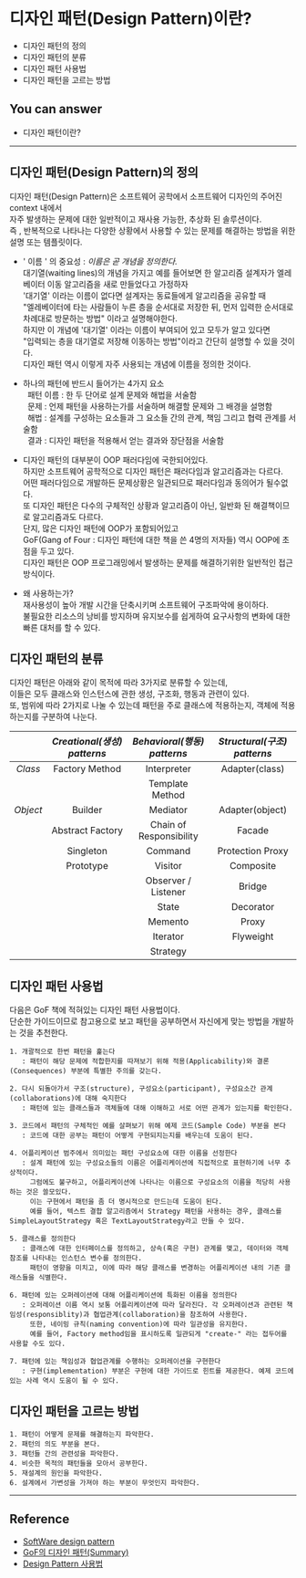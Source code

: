 # 디자인 패턴(Design Pattern)이란?
<!--Table of Contents-->
- 디자인 패턴의 정의
- 디자인 패턴의 분류
- 디자인 패턴 사용법
- 디자인 패턴을 고르는 방법



<!-- 어떤 질문을 대답할 수 있어야 하는지-->
## You can answer
- 디자인 패턴이란?


<!--Contents-->

---
## 디자인 패턴(Design Pattern)의 정의
디자인 패턴(Design Pattern)은 소프트웨어 공학에서 소프트웨어 디자인의 주어진 context 내에서   
자주 발생하는 문제에 대한 일반적이고 재사용 가능한, 추상화 된 솔루션이다.  
즉 , 반복적으로 나타나는 다양한 상황에서 사용할 수 있는 문제를 해결하는 방법을 위한 설명 또는 템플릿이다.  
- ' 이름 ' 의 중요성 : <i>이름은 곧 개념을 정의한다. </i>  
  대기열(waiting lines)의 개념을 가지고 예를 들어보면 한 알고리즘 설계자가 엘레베이터 이동 알고리즘을 새로 만들었다고 가정하자  
  '대기열' 이라는 이름이 없다면 설계자는 동료들에게 알고리즘을 공유할 때  
  "엘레베이터에 타는 사람들이 누른 층을 순서대로 저장한 뒤, 먼저 입력한 순서대로 차례대로 방문하는 방법" 이라고 설명해야한다.  
  하지만 이 개념에 '대기열' 이라는 이름이 부여되어 있고 모두가 알고 있다면  
  "입력되는 층을 대기열로 저장해 이동하는 방법"이라고 간단히 설명할 수 있을 것이다. <br>
  디자인 패턴 역시 이렇게 자주 사용되는 개념에 이름을 정의한 것이다.<br> 
   

- 하나의 패턴에 반드시 들어가는 4가지 요소  
  &nbsp;&nbsp;패턴 이름 : 한 두 단어로 설계 문제와 해법을 서술함  
  &nbsp;&nbsp;문제 : 언제 패턴을 사용하는가를 서술하며 해결할 문제와 그 배경을 설명함  
  &nbsp;&nbsp;해법 : 설계를 구성하는 요소들과 그 요소들 간의 관계, 책임 그리고 협력 관계를 서술함  
  &nbsp;&nbsp;결과 :  디자인 패턴을 적용해서 얻는 결과와 장단점을 서술함
  
  
- 디자인 패턴의 대부분이 OOP 패러다임에 국한되어있다.  
  하지만 소프트웨어 공학적으로 디자인 패턴은 패러다임과 알고리즘과는 다르다.  
  어떤 패러다임으로 개발하든 문제상황은 일관되므로 패러다임과 동의어가 될수없다.  
  또 디자인 패턴은 다수의 구체적인 상황과 알고리즘이 아닌, 일반화 된 해결책이므로 알고리즘과도 다르다.  
  단지, 많은 디자인 패턴에 OOP가 포함되어있고  
  GoF(Gang of Four : 디자인 패턴에 대한 책을 쓴 4명의 저자들) 역시 OOP에 초점을 두고 있다.  
디자인 패턴은 OOP 프로그래밍에서 발생하는 문제를 해결하기위한 일반적인 접근 방식이다.  
  

- 왜 사용하는가?   
  재사용성이 높아 개발 시간을 단축시키며 소프트웨어 구조파악에 용이하다.   
  불필요한 리소스의 낭비를 방지하며 유지보수를 쉽게하여 요구사항의 변화에 대한 빠른 대처를 할 수 있다.

## 디자인 패턴의 분류  
   디자인 패턴은 아래와 같이 목적에 따라 3가지로 분류할 수 있는데,  
   이들은 모두 클래스와 인스턴스에 관한 생성, 구조화, 행동과 관련이 있다.  
   또, 범위에 따라 2가지로 나눌 수 있는데 패턴을 주로 클래스에 적용하는지, 객체에 적용하는지를 구분하여 나눈다.

|&nbsp;|*Creational(생성) patterns*|*Behavioral(행동) patterns*|*Structural(구조) patterns*|
|:---:|:---:|:---:|:---:|
|*Class*|Factory Method|Interpreter|Adapter(class)|
|&nbsp;|&nbsp;|Template Method|&nbsp;|
|*Object*|Builder|Mediator|Adapter(object)|
|&nbsp;|Abstract Factory|Chain of Responsibility|Facade|
|&nbsp;|Singleton|Command|Protection Proxy|
|&nbsp;|Prototype|Visitor|Composite|
|&nbsp;|&nbsp;|Observer / Listener |Bridge|
|&nbsp;|&nbsp;|State|Decorator|
|&nbsp;|&nbsp;|Memento|Proxy|
|&nbsp;|&nbsp;|Iterator|Flyweight|
|&nbsp;|&nbsp;|Strategy|&nbsp;|

## 디자인 패턴 사용법
다음은 GoF 책에 적혀있는 디자인 패턴 사용법이다.  
단순한 가이드이므로 참고용으로 보고 패턴을 공부하면서 자신에게 맞는 방법을 개발하는 것을 추천한다.
    
    1. 개괄적으로 한번 패턴을 훑는다 
       : 패턴이 해당 문제에 적합한지를 따져보기 위해 적용(Applicability)와 결론(Consequences) 부분에 특별한 주의를 갖는다.
    
    2. 다시 되돌아가서 구조(structure), 구성요소(participant), 구성요소간 관계(collaborations)에 대해 숙지한다 
       : 패턴에 있는 클래스들과 객체들에 대해 이해하고 서로 어떤 관계가 있는지를 확인한다.
    
    3. 코드에서 패턴의 구체적인 예를 살펴보기 위해 예제 코드(Sample Code) 부분을 본다 
       : 코드에 대한 공부는 패턴이 어떻게 구현되지는지를 배우는데 도움이 된다.
    
    4. 어플리케이션 범주에서 의미있는 패턴 구성요소에 대한 이름을 선정한다 
       : 설계 패턴에 있는 구성요소들의 이름은 어플리케이션에 직접적으로 표현하기에 너무 추상적이다.
         그럼에도 불구하고, 어플리케이션에 나타나는 이름으로 구성요소의 이름을 적당히 사용하는 것은 쓸모있다. 
         이는 구현에서 패턴을 좀 더 명시적으로 만드는데 도움이 된다.
         예를 들어, 텍스트 결합 알고리즘에서 Strategy 패턴을 사용하는 경우, 클래스를 SimpleLayoutStrategy 혹은 TextLayoutStrategy라고 만들 수 있다.
    
    5. 클래스를 정의한다 
       : 클래스에 대한 인터페이스를 정의하고, 상속(혹은 구현) 관계를 맺고, 데이터와 객체 참조를 나타내는 인스턴스 변수를 정의한다.
         패턴이 영향을 미치고, 이에 따라 해당 클래스를 변경하는 어플리케이션 내의 기존 클래스들을 식별한다.
    
    6. 패턴에 있는 오퍼레이션에 대해 어플리케이션에 특화된 이름을 정의한다 
       : 오퍼레이션 이름 역시 보통 어플리케이션에 따라 달라진다. 각 오퍼레이션과 관련된 책임성(responsiblity)과 협업관계(collaboration)을 참조하여 사용한다. 
         또한, 네이밍 규칙(naming convention)에 따라 일관성을 유지한다. 
         예를 들어, Factory method임을 표시하도록 일관되게 "create-" 라는 접두어를 사용할 수도 있다.
    
    7. 패턴에 있는 책임성과 협업관계를 수행하는 오퍼레이션을 구현한다 
       : 구현(implementation) 부분은 구현에 대한 가이드로 힌트를 제공한다. 예제 코드에 있는 사례 역시 도움이 될 수 있다.
   
## 디자인 패턴을 고르는 방법

    1. 패턴이 어떻게 문제를 해결하는지 파악한다.
    2. 패턴의 의도 부분을 본다.
    3. 패턴들 간의 관련성을 파악한다.
    4. 비슷한 목적의 패턴들을 모아서 공부한다.
    5. 재설계의 원인을 파악한다.
    6. 설계에서 가변성을 가져야 하는 부분이 무엇인지 파악한다.
---
## Reference
- [SoftWare design pattern](https://en.wikipedia.org/wiki/Software_design_pattern#Behavioral_patterns)
- [GoF의 디자인 패턴(Summary)](https://scvgoe.github.io/2018-12-24-GoF%EC%9D%98-%EB%94%94%EC%9E%90%EC%9D%B8-%ED%8C%A8%ED%84%B4-(Summary)-1/)
- [Design Pattern 사용법](https://homo-ware.tistory.com/106?category=64601)

